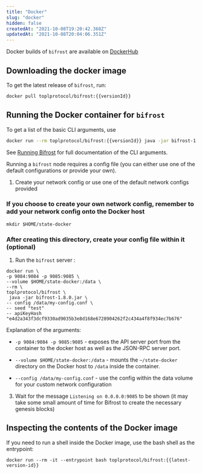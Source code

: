 ```yaml
---
title: "Docker"
slug: "docker"
hidden: false
createdAt: "2021-10-08T19:20:42.368Z"
updatedAt: "2021-10-08T20:04:06.351Z"
---
```

Docker builds of `bifrost` are available on [DockerHub](https://hub.docker.com/r/toplprotocol/bifrost/tags)

## Downloading the docker image

To get the latest release of `bifrost`, run:

 ```sh
 docker pull toplprotocol/bifrost:{{versionId}}
 ```

## Running the Docker container for `bifrost`

To get a list of the basic CLI arguments, use

```sh
docker run --rm toplprotocol/bifrost:{{versionId}} java -jar bifrost-1.8.0.jar --help
```

See [Running Bifrost](doc:running-bifrost) for full documentation of the CLI arguments.

Running a `bifrost` node requires a config file (you can either use one of the default configurations or provide your own).

1. Create your network config or use one of the default network configs provided

### If you choose to create your own network config, remember to add your network config onto the Docker host

```
mkdir $HOME/state-docker
```
### After creating this directory, create your config file within it (optional)
 1. Run the `bifrost` server :
```
docker run \
-p 9084:9084 -p 9085:9085 \
--volume $HOME/state-docker:/data \
--rm \
toplprotocol/bifrost \
 java -jar bifrost-1.8.0.jar \
-- config /data/my-config.conf \
-- seed "test"
-- apiKeyHash "e4d2a343f3dcf9330ad9035b3e8d168e6728904262f2c434a4f8f934ec7b676"
```

Explanation of the arguments:
* `-p 9084:9084 -p 9085:9085` - exposes the API server port from the container to the docker host as well as the JSON-RPC server port.

* `--volume $HOME/state-docker:/data` - mounts the
     `~/state-docker` directory on the Docker host to `/data` inside
     the container.

*  ```--config /data/my-config.conf``` - use the config within the data volume for your custom network configuration

3. Wait for the message `Listening on 0.0.0.0:9085` to be shown (it may take some small amount of time for Bifrost to create the necessary genesis blocks)

## Inspecting the contents of the Docker image
If you need to run a shell inside the Docker image, use the bash shell as the entrypoint:
```
docker run --rm -it --entrypoint bash toplprotocol/bifrost:{{latest-version-id}}
```